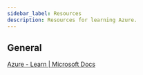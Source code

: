 ```yaml
---
sidebar_label: Resources
description: Resources for learning Azure.
---
```


## General

[Azure - Learn | Microsoft Docs](https://docs.microsoft.com/en-us/learn/browse/?products=azure)